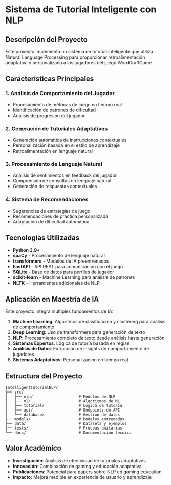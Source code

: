 # Sistema de Tutorial Inteligente con NLP

## Descripción del Proyecto

Este proyecto implementa un sistema de tutorial inteligente que utiliza Natural Language Processing para proporcionar retroalimentación adaptativa y personalizada a los jugadores del juego WordCraftGame.

## Características Principales

### 1. Análisis de Comportamiento del Jugador
- Procesamiento de métricas de juego en tiempo real
- Identificación de patrones de dificultad
- Análisis de progresión del jugador

### 2. Generación de Tutoriales Adaptativos
- Generación automática de instrucciones contextuales
- Personalización basada en el estilo de aprendizaje
- Retroalimentación en lenguaje natural

### 3. Procesamiento de Lenguaje Natural
- Análisis de sentimientos en feedback del jugador
- Comprensión de consultas en lenguaje natural
- Generación de respuestas contextuales

### 4. Sistema de Recomendaciones
- Sugerencias de estrategias de juego
- Recomendaciones de práctica personalizada
- Adaptación de dificultad automática

## Tecnologías Utilizadas

- **Python 3.9+**
- **spaCy** - Procesamiento de lenguaje natural
- **transformers** - Modelos de IA preentrenados
- **FastAPI** - API REST para comunicación con el juego
- **SQLite** - Base de datos para perfiles de jugador
- **scikit-learn** - Machine Learning para análisis de patrones
- **NLTK** - Herramientas adicionales de NLP

## Aplicación en Maestría de IA

Este proyecto integra múltiples fundamentos de IA:

1. **Machine Learning**: Algoritmos de clasificación y clustering para análisis de comportamiento
2. **Deep Learning**: Uso de transformers para generación de texto
3. **NLP**: Procesamiento completo de texto desde análisis hasta generación
4. **Sistemas Expertos**: Lógica de tutoría basada en reglas
5. **Análisis de Datos**: Extracción de insights de comportamiento de jugadores
6. **Sistemas Adaptativos**: Personalización en tiempo real

## Estructura del Proyecto

```
IntelligentTutorialNLP/
├── src/
│   ├── nlp/                    # Módulos de NLP
│   ├── ml/                     # Algoritmos de ML
│   ├── tutorial/               # Lógica de tutoría
│   ├── api/                    # Endpoints de API
│   └── database/               # Gestión de datos
├── models/                     # Modelos entrenados
├── data/                       # Datasets y ejemplos
├── tests/                      # Pruebas unitarias
└── docs/                       # Documentación técnica
```

## Valor Académico

- **Investigación**: Análisis de efectividad de tutoriales adaptativos
- **Innovación**: Combinación de gaming y educación adaptativa
- **Publicaciones**: Potencial para papers sobre NLP en gaming education
- **Impacto**: Mejora medible en experiencia de usuario y aprendizaje
